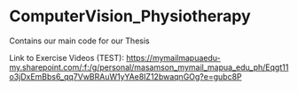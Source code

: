 # ComputerVision_Physiotherapy
Contains our main code for our Thesis

Link to Exercise Videos (TEST): https://mymailmapuaedu-my.sharepoint.com/:f:/g/personal/masamson_mymail_mapua_edu_ph/Eqgt11o3jDxEmBbs6_qq7VwBRAuW1yYAe8IZ12bwaqnGOg?e=gubc8P
